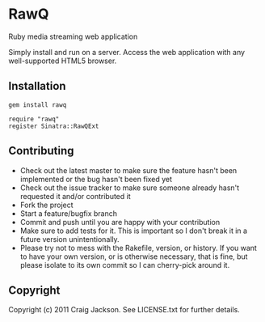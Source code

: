 RawQ
====

Ruby media streaming web application

Simply install and run on a server. Access the web application with any well-supported HTML5 browser.

Installation
------------

    gem install rawq

    require "rawq"
    register Sinatra::RawQExt

Contributing
------------
 
* Check out the latest master to make sure the feature hasn't been implemented or the bug hasn't been fixed yet
* Check out the issue tracker to make sure someone already hasn't requested it and/or contributed it
* Fork the project
* Start a feature/bugfix branch
* Commit and push until you are happy with your contribution
* Make sure to add tests for it. This is important so I don't break it in a future version unintentionally.
* Please try not to mess with the Rakefile, version, or history. If you want to have your own version, or is otherwise necessary, that is fine, but please isolate to its own commit so I can cherry-pick around it.

Copyright
---------

Copyright (c) 2011 Craig Jackson. See LICENSE.txt for
further details.

